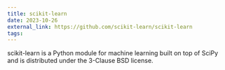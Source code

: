 ```yaml
---
title: scikit-learn
date: 2023-10-26
external_link: https://github.com/scikit-learn/scikit-learn
tags:
---
```


scikit-learn is a Python module for machine learning built on top of SciPy and is distributed under the 3-Clause BSD license.

<!--more-->
